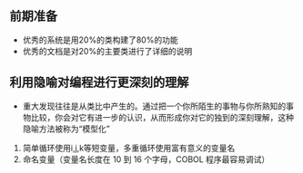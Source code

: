 ## 前期准备
- 优秀的系统是用20%的类构建了80%的功能
- 优秀的文档是对20%的主要类进行了详细的说明

## 利用隐喻对编程进行更深刻的理解
- 重大发现往往是从类比中产生的。通过把一个你所陌生的事物与你所熟知的事物比较，你会对它有进一步的认识，从而形成你对它的独到的深刻理解，这种隐喻方法被称为“模型化”

1. 简单循环使用i,j,k等短变量，多重循环使用富有意义的变量名
2. 命名变量（变量名长度在 10 到 16 个字母，COBOL 程序最容易调试）